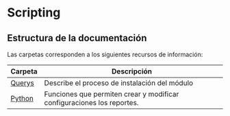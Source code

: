 # Scripting 

## Estructura de la documentación

Las carpetas corresponden a los siguientes recursos de información:

| Carpeta  | Descripción  |
|:---|---|
| [Querys](Querys)  | Describe el proceso de instalación del módulo |
| [Python](Python)  | Funciones que permiten crear y modificar configuraciones los reportes. |
